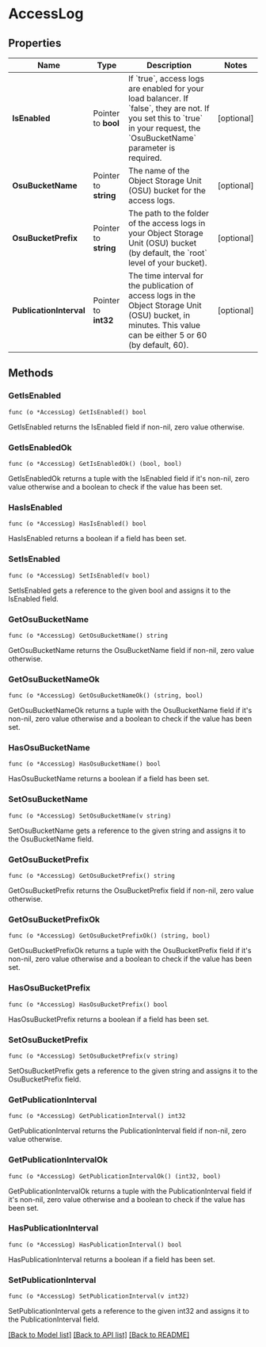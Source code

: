 # AccessLog

## Properties

Name | Type | Description | Notes
------------ | ------------- | ------------- | -------------
**IsEnabled** | Pointer to **bool** | If &#x60;true&#x60;, access logs are enabled for your load balancer. If &#x60;false&#x60;, they are not. If you set this to &#x60;true&#x60; in your request, the &#x60;OsuBucketName&#x60; parameter is required. | [optional] 
**OsuBucketName** | Pointer to **string** | The name of the Object Storage Unit (OSU) bucket for the access logs. | [optional] 
**OsuBucketPrefix** | Pointer to **string** | The path to the folder of the access logs in your Object Storage Unit (OSU) bucket (by default, the &#x60;root&#x60; level of your bucket). | [optional] 
**PublicationInterval** | Pointer to **int32** | The time interval for the publication of access logs in the Object Storage Unit (OSU) bucket, in minutes. This value can be either 5 or 60 (by default, 60). | [optional] 

## Methods

### GetIsEnabled

`func (o *AccessLog) GetIsEnabled() bool`

GetIsEnabled returns the IsEnabled field if non-nil, zero value otherwise.

### GetIsEnabledOk

`func (o *AccessLog) GetIsEnabledOk() (bool, bool)`

GetIsEnabledOk returns a tuple with the IsEnabled field if it's non-nil, zero value otherwise
and a boolean to check if the value has been set.

### HasIsEnabled

`func (o *AccessLog) HasIsEnabled() bool`

HasIsEnabled returns a boolean if a field has been set.

### SetIsEnabled

`func (o *AccessLog) SetIsEnabled(v bool)`

SetIsEnabled gets a reference to the given bool and assigns it to the IsEnabled field.

### GetOsuBucketName

`func (o *AccessLog) GetOsuBucketName() string`

GetOsuBucketName returns the OsuBucketName field if non-nil, zero value otherwise.

### GetOsuBucketNameOk

`func (o *AccessLog) GetOsuBucketNameOk() (string, bool)`

GetOsuBucketNameOk returns a tuple with the OsuBucketName field if it's non-nil, zero value otherwise
and a boolean to check if the value has been set.

### HasOsuBucketName

`func (o *AccessLog) HasOsuBucketName() bool`

HasOsuBucketName returns a boolean if a field has been set.

### SetOsuBucketName

`func (o *AccessLog) SetOsuBucketName(v string)`

SetOsuBucketName gets a reference to the given string and assigns it to the OsuBucketName field.

### GetOsuBucketPrefix

`func (o *AccessLog) GetOsuBucketPrefix() string`

GetOsuBucketPrefix returns the OsuBucketPrefix field if non-nil, zero value otherwise.

### GetOsuBucketPrefixOk

`func (o *AccessLog) GetOsuBucketPrefixOk() (string, bool)`

GetOsuBucketPrefixOk returns a tuple with the OsuBucketPrefix field if it's non-nil, zero value otherwise
and a boolean to check if the value has been set.

### HasOsuBucketPrefix

`func (o *AccessLog) HasOsuBucketPrefix() bool`

HasOsuBucketPrefix returns a boolean if a field has been set.

### SetOsuBucketPrefix

`func (o *AccessLog) SetOsuBucketPrefix(v string)`

SetOsuBucketPrefix gets a reference to the given string and assigns it to the OsuBucketPrefix field.

### GetPublicationInterval

`func (o *AccessLog) GetPublicationInterval() int32`

GetPublicationInterval returns the PublicationInterval field if non-nil, zero value otherwise.

### GetPublicationIntervalOk

`func (o *AccessLog) GetPublicationIntervalOk() (int32, bool)`

GetPublicationIntervalOk returns a tuple with the PublicationInterval field if it's non-nil, zero value otherwise
and a boolean to check if the value has been set.

### HasPublicationInterval

`func (o *AccessLog) HasPublicationInterval() bool`

HasPublicationInterval returns a boolean if a field has been set.

### SetPublicationInterval

`func (o *AccessLog) SetPublicationInterval(v int32)`

SetPublicationInterval gets a reference to the given int32 and assigns it to the PublicationInterval field.


[[Back to Model list]](../README.md#documentation-for-models) [[Back to API list]](../README.md#documentation-for-api-endpoints) [[Back to README]](../README.md)


